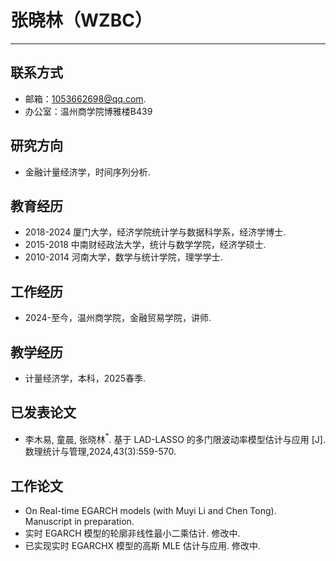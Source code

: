 # 张晓林（WZBC）
---
## 联系方式
- 邮箱：1053662698@qq.com.
- 办公室：温州商学院博雅楼B439

## 研究方向
- 金融计量经济学，时间序列分析.

## 教育经历
- 2018-2024
厦门大学，经济学院统计学与数据科学系，经济学博士.
- 2015-2018
中南财经政法大学，统计与数学学院，经济学硕士.
- 2010-2014
河南大学，数学与统计学院，理学学士.

## 工作经历
- 2024-至今，温州商学院，金融贸易学院，讲师.

## 教学经历
- 计量经济学，本科，2025春季.

## 已发表论文
- 李木易, 童晨, 张晓林$^*$. 基于 LAD-LASSO 的多门限波动率模型估计与应用 [J]. 数理统计与管理,2024,43(3):559-570.

## 工作论文
- On Real-time EGARCH models (with Muyi Li and Chen Tong). Manuscript in preparation.
- 实时 EGARCH 模型的轮廓非线性最小二乘估计. 修改中.
- 已实现实时 EGARCHX 模型的高斯 MLE 估计与应用. 修改中.


